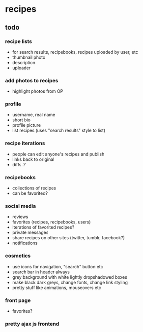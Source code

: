 # recipes

## todo

### recipe lists
- for search results, recipebooks, recipes uploaded by user, etc
- thumbnail photo
- description
- uploader

### add photos to recipes
- highlight photos from OP

### profile
- username, real name
- short bio
- profile picture
- list recipes (uses "search results" style to list)

### recipe iterations
- people can edit anyone's recipes and publish
- links back to original
- diffs..?

### recipebooks
- collections of recipes
- can be favorited?

### social media
- reviews
- favorites (recipes, recipebooks, users)
- iterations of favorited recipes?
- private messages
- share recipes on other sites (twitter, tumblr, facebook?)
- notifications

### cosmetics
- use icons for navigation, "search" button etc
- search bar in header always
- grey background with white lightly dropshadowed boxes
- make black dark greys, change fonts, change link styling
- pretty stuff like animations, mouseovers etc

### front page
- favorites?

### pretty ajax js frontend
